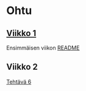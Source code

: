# Ohtu

## [Viikko 1](https://github.com/Jeemlei/ohtu-2020-viikko1)

Ensimmäisen viikon [README](https://github.com/Jeemlei/ohtu-2020-viikko1/blob/main/README.md)

## Viikko 2

[Tehtävä 6](https://github.com/Jeemlei/Ohtu-tehtavat/blob/main/retro.md)
